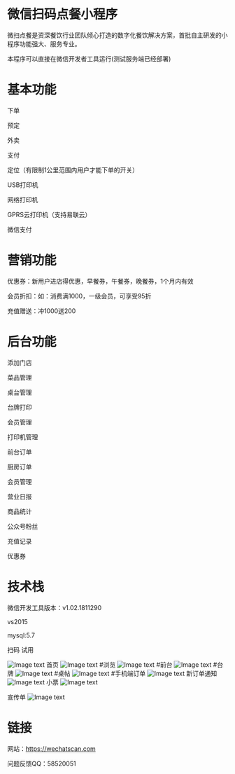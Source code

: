 # 微信扫码点餐小程序
微扫点餐是资深餐饮行业团队倾心打造的数字化餐饮解决方案，首批自主研发的小程序功能强大、服务专业。

本程序可以直接在微信开发者工具运行(测试服务端已经部署) 

# 基本功能
下单

预定

外卖

支付

定位（有限制1公里范围内用户才能下单的开关）

USB打印机

网络打印机

GPRS云打印机（支持易联云）

微信支付

# 营销功能

优惠券：新用户进店得优惠，早餐券，午餐券，晚餐券，1个月内有效

会员折扣：如：消费满1000，一级会员，可享受95折

充值赠送：冲1000送200

# 后台功能

添加门店

菜品管理

桌台管理

台牌打印

会员管理

打印机管理

前台订单

厨房订单

会员管理

营业日报

商品统计

公众号粉丝

充值记录

优惠券


# 技术栈

微信开发工具版本：v1.02.1811290

vs2015

mysql:5.7

扫码 试用

![Image text](https://github.com/zhyqieqie/wechatscan/blob/master/screemshot/0.jpg)
首页
![Image text](https://github.com/zhyqieqie/wechatscan/blob/master/screemshot/1.jpg)
#浏览
![Image text](https://github.com/zhyqieqie/wechatscan/blob/master/screemshot/2.jpg)
#前台
![Image text](https://github.com/zhyqieqie/wechatscan/blob/master/screemshot/3.jpg)
#台牌
![Image text](https://github.com/zhyqieqie/wechatscan/blob/master/screemshot/4.jpg)
#桌帖
![Image text](https://github.com/zhyqieqie/wechatscan/blob/master/screemshot/5.jpg)
#手机端订单
![Image text](https://github.com/zhyqieqie/wechatscan/blob/master/screemshot/6.jpg)
新订单通知
![Image text](https://github.com/zhyqieqie/wechatscan/blob/master/screemshot/7.jpg)
小票
![Image text](https://github.com/zhyqieqie/wechatscan/blob/master/screemshot/8.jpg)

宣传单
![Image text](https://github.com/zhyqieqie/wechatscan/blob/master/screemshot/doortip.png)


# 链接
网站：https://wechatscan.com

问题反馈QQ：58520051
